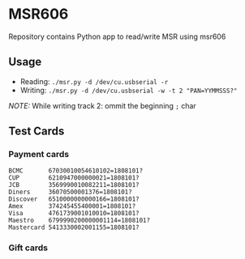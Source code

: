 # MSR606

Repository contains Python app to read/write MSR using msr606

## Usage

- Reading: `./msr.py -d /dev/cu.usbserial -r`
- Writing: `./msr.py -d /dev/cu.usbserial -w -t 2 "PAN=YYMMSSS?"`

*NOTE:* While writing track 2: ommit the beginning `;` char

## Test Cards

### Payment cards

```
BCMC       67030010054610102=1808101?
CUP        6210947000000021=1808101?
JCB        3569990010082211=1808101?
Diners     36070500001376=1808101?
Discover   6510000000000166=1808101?
Amex       374245455400001=1808101?
Visa       4761739001010010=1808101?
Maestro    6799990200000001114=1808101?
Mastercard 5413330002001155=1808101?
```

### Gift cards

```
```
